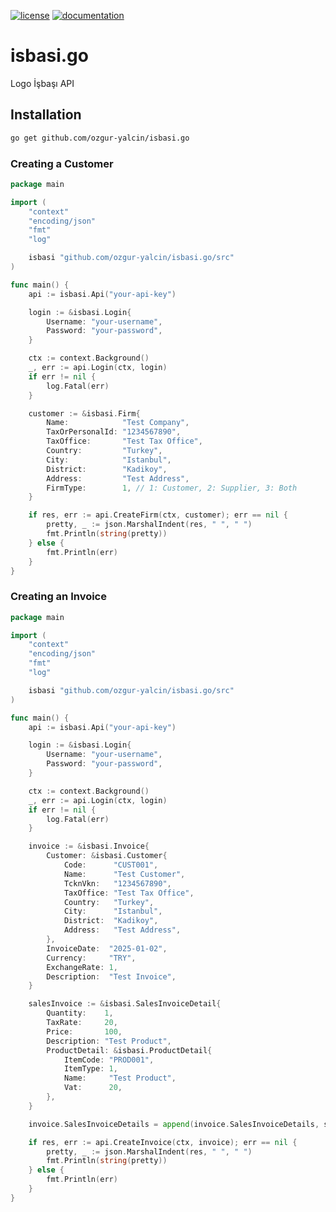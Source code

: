 [![license](https://img.shields.io/:license-mit-blue.svg)](https://github.com/ozgur-yalcin/isbasi.go/blob/master/LICENSE.md)
[![documentation](https://pkg.go.dev/badge/github.com/ozgur-yalcin/isbasi.go)](https://pkg.go.dev/github.com/ozgur-yalcin/isbasi.go/src)

# isbasi.go
Logo İşbaşı API

## Installation

```bash
go get github.com/ozgur-yalcin/isbasi.go
```

### Creating a Customer

```go
package main

import (
	"context"
	"encoding/json"
	"fmt"
	"log"

	isbasi "github.com/ozgur-yalcin/isbasi.go/src"
)

func main() {
	api := isbasi.Api("your-api-key")

	login := &isbasi.Login{
		Username: "your-username",
		Password: "your-password",
	}

	ctx := context.Background()
	_, err := api.Login(ctx, login)
	if err != nil {
		log.Fatal(err)
	}

	customer := &isbasi.Firm{
		Name:            "Test Company",
		TaxOrPersonalId: "1234567890",
		TaxOffice:       "Test Tax Office",
		Country:         "Turkey",
		City:            "Istanbul",
		District:        "Kadikoy",
		Address:         "Test Address",
		FirmType:        1, // 1: Customer, 2: Supplier, 3: Both
	}

	if res, err := api.CreateFirm(ctx, customer); err == nil {
		pretty, _ := json.MarshalIndent(res, " ", " ")
		fmt.Println(string(pretty))
	} else {
		fmt.Println(err)
	}
}

```

### Creating an Invoice

```go
package main

import (
	"context"
	"encoding/json"
	"fmt"
	"log"

	isbasi "github.com/ozgur-yalcin/isbasi.go/src"
)

func main() {
	api := isbasi.Api("your-api-key")

	login := &isbasi.Login{
		Username: "your-username",
		Password: "your-password",
	}

	ctx := context.Background()
	_, err := api.Login(ctx, login)
	if err != nil {
		log.Fatal(err)
	}

	invoice := &isbasi.Invoice{
		Customer: &isbasi.Customer{
			Code:      "CUST001",
			Name:      "Test Customer",
			TcknVkn:   "1234567890",
			TaxOffice: "Test Tax Office",
			Country:   "Turkey",
			City:      "Istanbul",
			District:  "Kadikoy",
			Address:   "Test Address",
		},
		InvoiceDate:  "2025-01-02",
		Currency:     "TRY",
		ExchangeRate: 1,
		Description:  "Test Invoice",
	}

	salesInvoice := &isbasi.SalesInvoiceDetail{
		Quantity:    1,
		TaxRate:     20,
		Price:       100,
		Description: "Test Product",
		ProductDetail: &isbasi.ProductDetail{
			ItemCode: "PROD001",
			ItemType: 1,
			Name:     "Test Product",
			Vat:      20,
		},
	}

	invoice.SalesInvoiceDetails = append(invoice.SalesInvoiceDetails, salesInvoice)

	if res, err := api.CreateInvoice(ctx, invoice); err == nil {
		pretty, _ := json.MarshalIndent(res, " ", " ")
		fmt.Println(string(pretty))
	} else {
		fmt.Println(err)
	}
}
```
